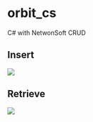 # orbit_cs
C# with NetwonSoft CRUD
## Insert
<img src="https://github.com/chamarasab/orbit_cs/blob/master/Orbit/screenshot/ScreenRecorderProject1.gif" />

## Retrieve
<img src="https://github.com/chamarasab/orbit_cs/blob/master/Orbit/screenshot/ScreenRecorderProject1_1.gif" />
